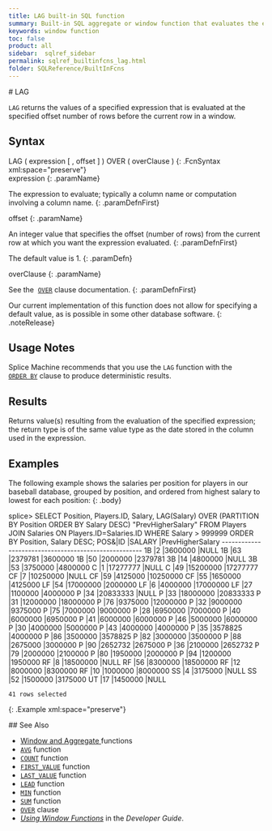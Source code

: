 ```yaml
---
title: LAG built-in SQL function
summary: Built-in SQL aggregate or window function that evaluates the expression at a specified offset before the current row within a partition.
keywords: window function
toc: false
product: all
sidebar:  sqlref_sidebar
permalink: sqlref_builtinfcns_lag.html
folder: SQLReference/BuiltInFcns
---
```

<section>
<div class="TopicContent" data-swiftype-index="true" markdown="1">
# LAG

`LAG` returns the values of a specified expression that is evaluated at
the specified offset number of rows before the current row in a window.

## Syntax

<div class="fcnWrapperWide" markdown="1">
    LAG ( expression [ , offset ] ) OVER ( overClause )
{: .FcnSyntax xml:space="preserve"}

</div>
<div class="paramList" markdown="1">
expression
{: .paramName}

The expression to evaluate; typically a column name or computation
involving a column name.
{: .paramDefnFirst}

offset
{: .paramName}

An integer value that specifies the offset (number of rows) from the
current row at which you want the expression evaluated.
{: .paramDefnFirst}

The default value is 1.
{: .paramDefn}

overClause
{: .paramName}

See the &nbsp;[`OVER`](sqlref_clauses_over.html) clause documentation.
{: .paramDefnFirst}

</div>
Our current implementation of this function does not allow for
specifying a default value, as is possible in some other database
software.
{: .noteRelease}

## Usage Notes

Splice Machine recommends that you use the `LAG` function with the &nbsp;
[`ORDER BY`](sqlref_clauses_orderby.html) clause to produce
deterministic results.

## Results

Returns value(s) resulting from the evaluation of the specified
expression; the return type is of the same value type as the date stored
in the column used in the expression.

## Examples

The following example shows the salaries per position for players in our
baseball database, grouped by position, and ordered from highest salary to lowest for each position:
{: .body}

<div class="preWrapper" markdown="1">
    splice> SELECT Position, Players.ID, Salary,
       LAG(Salary) OVER (PARTITION BY Position ORDER BY Salary DESC) "PrevHigherSalary"
       FROM Players JOIN Salaries ON Players.ID=Salaries.ID
       WHERE Salary > 999999
       ORDER BY Position, Salary DESC;
    POS&|ID    |SALARY              |PrevHigherSalary
    -----------------------------------------------------
    1B  |2     |3600000             |NULL
    1B  |63    |2379781             |3600000
    1B  |50    |2000000             |2379781
    3B  |14    |4800000             |NULL
    3B  |53    |3750000             |4800000
    C   |1     |17277777            |NULL
    C   |49    |15200000            |17277777
    CF  |7     |10250000            |NULL
    CF  |59    |4125000             |10250000
    CF  |55    |1650000             |4125000
    LF  |54    |17000000            |2000000
    LF  |6     |4000000             |17000000
    LF  |27    |1100000             |4000000
    P   |34    |20833333            |NULL
    P   |33    |18000000            |20833333
    P   |31    |12000000            |18000000
    P   |76    |9375000             |12000000
    P   |32    |9000000             |9375000
    P   |75    |7000000             |9000000
    P   |28    |6950000             |7000000
    P   |40    |6000000             |6950000
    P   |41    |6000000             |6000000
    P   |46    |5000000             |6000000
    P   |30    |4000000             |5000000
    P   |43    |4000000             |4000000
    P   |35    |3578825             |4000000
    P   |86    |3500000             |3578825
    P   |82    |3000000             |3500000
    P   |88    |2675000             |3000000
    P   |90    |2652732             |2675000
    P   |36    |2100000             |2652732
    P   |79    |2000000             |2100000
    P   |80    |1950000             |2000000
    P   |94    |1200000             |1950000
    RF  |8     |18500000            |NULL
    RF  |56    |8300000             |18500000
    RF  |12    |8000000             |8300000
    RF  |10    |1000000             |8000000
    SS  |4     |3175000             |NULL
    SS  |52    |1500000             |3175000
    UT  |17    |1450000             |NULL

    41 rows selected
{: .Example xml:space="preserve"}

</div>
## See Also

* [Window and Aggregate
  ](sqlref_builtinfcns_windowfcnsintro.html)functions
* [`AVG`](sqlref_builtinfcns_avg.html) function
* [`COUNT`](sqlref_builtinfcns_count.html) function
* [`FIRST_VALUE`](sqlref_builtinfcns_firstvalue.html) function
* [`LAST_VALUE`](sqlref_builtinfcns_lastvalue.html) function
* [`LEAD`](sqlref_builtinfcns_lead.html) function
* [`MIN`](sqlref_builtinfcns_min.html) function
* [`SUM`](sqlref_builtinfcns_sum.html) function
* [`OVER`](sqlref_clauses_over.html) clause
* *[Using Window Functions](developers_fundamentals_windowfcns.html)* in
  the *Developer Guide*.

</div>
</section>
